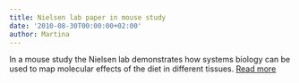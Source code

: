 ```yaml
---
title: Nielsen lab paper in mouse study
date: '2010-08-30T00:00:00+02:00'
author: Martina
---
```

In a mouse study the Nielsen lab demonstrates how systems biology can be used to map molecular effects of the diet in different tissues. [Read more](http://journals.plos.org/plosone/article?id=10.1371/journal.pone.0012361)
